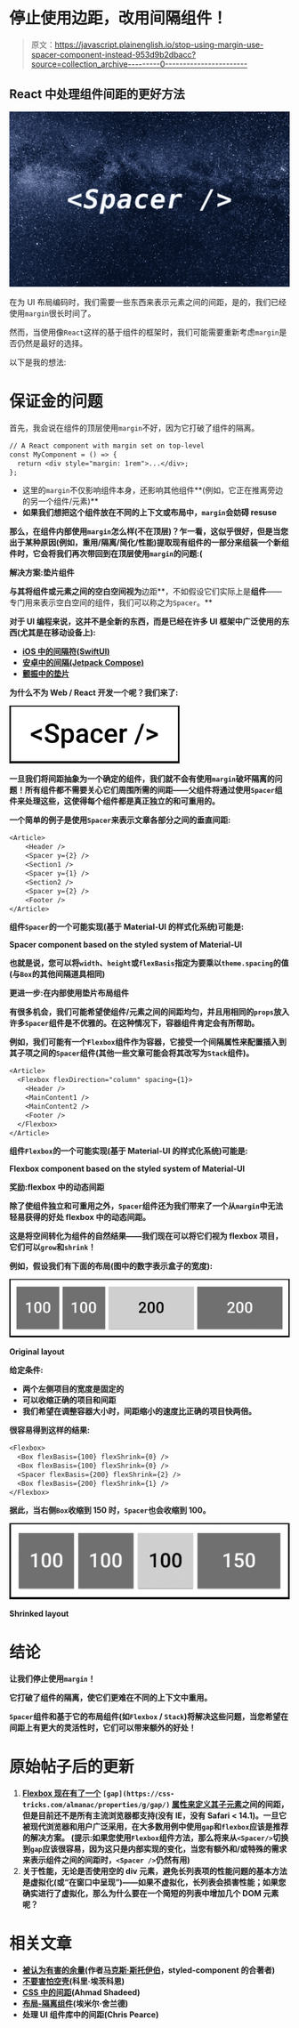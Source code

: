 # 停止使用边距，改用间隔组件！

> 原文：<https://javascript.plainenglish.io/stop-using-margin-use-spacer-component-instead-953d9b2dbacc?source=collection_archive---------0----------------------->

## React 中处理组件间距的更好方法

![](img/8104f3e0c6ca708a0e0a22550f661d2e.png)

在为 UI 布局编码时，我们需要一些东西来表示元素之间的间距，是的，我们已经使用`margin`很长时间了。

然而，当使用像`React`这样的基于组件的框架时，我们可能需要重新考虑`margin`是否仍然是最好的选择。

以下是我的想法:

# 保证金的问题

首先，我会说在组件的顶层使用`margin`不好，因为它打破了组件的隔离。

```
// A React component with margin set on top-level
const MyComponent = () => {
  return <div style="margin: 1rem">...</div>;
};
```

*   这里的`margin`不仅影响组件本身，还影响其他组件**(例如，它正在推离旁边的另一个组件/元素)**
*   **如果我们想把这个组件放在不同的上下文或布局中，`margin`会妨碍 resuse**

**那么，在组件内部使用`margin`怎么样(不在顶层)？乍一看，这似乎很好，但是当您出于某种原因(例如，重用/隔离/简化/性能)提取现有组件的一部分来组装一个新组件时，它会将我们再次带回到在顶层使用`margin`的问题:(**

****解决方案:垫片组件****

**与其将组件或元素之间的空白空间视为**边距**，不如假设它们实际上是**组件**——专门用来表示空白空间的组件，我们可以称之为`Spacer`。**

**对于 UI 编程来说，这并不是全新的东西，而是已经在许多 UI 框架中广泛使用的东西(尤其是在移动设备上):**

*   **[iOS 中的间隔符(SwiftUI)](https://benmcmahen.com/using-spacer-in-swiftui/)**
*   **[安卓中的间隔(Jetpack Compose)](https://developer.android.com/jetpack/compose/tutorial)**
*   **[颤振中的垫片](https://api.flutter.dev/flutter/widgets/Spacer-class.html)**

**为什么不为 Web / React 开发一个呢？我们来了:**

**![](img/b2ed0ea097d9952b260205259f1c7e04.png)**

**一旦我们将间距抽象为一个确定的组件，我们就不会有使用`margin`破坏隔离的问题！所有组件都不需要关心它们周围所需的间距——父组件将通过使用`Spacer`组件来处理这些，这使得每个组件都是真正独立的和可重用的。**

**一个简单的例子是使用`Spacer`来表示文章各部分之间的垂直间距:**

```
<Article>
    <Header />
    <Spacer y={2} />
    <Section1 />
    <Spacer y={1} />
    <Section2 />
    <Spacer y={2} />
    <Footer />
</Article>
```

**组件`Spacer`的一个可能实现(基于 Material-UI 的样式化系统)可能是:**

**Spacer component based on the styled system of Material-UI**

**也就是说，您可以将`width`、`height`或`flexBasis`指定为要乘以`theme.spacing`的值(与`Box`的其他间隔道具相同)**

****更进一步:在内部使用垫片布局组件****

**有很多机会，我们可能希望使组件/元素之间的间距均匀，并且用相同的`props`放入许多`Spacer`组件是不优雅的。在这种情况下，容器组件肯定会有所帮助。**

**例如，我们可能有一个`Flexbox`组件作为容器，它接受一个间隔属性来配置插入到其子项之间的`Spacer`组件(其他一些文章可能会将其改写为`Stack`组件)。**

```
<Article>
  <Flexbox flexDirection="column" spacing={1}>
    <Header />
    <MainContent1 />
    <MainContent2 />
    <Footer />
  </Flexbox>
</Article>
```

**组件`Flexbox`的一个可能实现(基于 Material-UI 的样式化系统)可能是:**

**Flexbox component based on the styled system of Material-UI**

****奖励:flexbox 中的动态间距****

**除了使组件独立和可重用之外，`Spacer`组件还为我们带来了一个从`margin`中无法轻易获得的好处 flexbox 中的动态间距。**

**这是将空间转化为组件的自然结果——我们现在可以将它们视为 flexbox 项目，它们可以`grow`和`shrink`！**

**例如，假设我们有下面的布局(图中的数字表示盒子的宽度):**

**![](img/b667f68ed9dfc539fd900cd36d39d6b8.png)**

**Original layout**

**给定条件:**

*   **两个左侧项目的宽度是固定的**
*   **可以收缩正确的项目和间距**
*   **我们希望在调整容器大小时，间距缩小的速度比正确的项目快两倍。**

**很容易得到这样的结果:**

```
<Flexbox>
  <Box flexBasis={100} flexShrink={0} />
  <Box flexBasis={100} flexShrink={0} />
  <Spacer flexBasis={200} flexShrink={2} />
  <Box flexBasis={200} flexShrink={1} />
</Flexbox>
```

**据此，当右侧`Box`收缩到 150 时，`Spacer`也会收缩到 100。**

**![](img/5ae186bc7d13326b6f57c118212296ef.png)**

**Shrinked layout**

# ****结论****

**让我们停止使用`margin`！**

**它打破了组件的隔离，使它们更难在不同的上下文中重用。**

**`Spacer`组件和基于它的布局组件(如`Flexbox` / `Stack`)将解决这些问题，当您希望在间距上有更大的灵活性时，它们可以带来额外的好处！**

# **原始帖子后的更新**

1.  **[Flexbox 现在有了一个](https://css-tricks.com/almanac/properties/g/gap/) `[gap](https://css-tricks.com/almanac/properties/g/gap/)` [属性来定义其子元素](https://css-tricks.com/almanac/properties/g/gap/)之间的间距，但是目前还不是所有主流浏览器都支持(没有 IE，没有 Safari < 14.1)。一旦它被现代浏览器和用户广泛采用，在大多数用例中使用`gap`和`flexbox`应该是推荐的解决方案。
    (提示:如果您使用`Flexbox`组件方法，那么将来从`<Spacer/>`切换到`gap`应该很容易，因为这只是内部实现的变化，当您有额外和/或特殊的需求来表示组件之间的间距时，`<Spacer />`仍然有用)**
2.  **关于性能，无论是否使用空的 div 元素，避免长列表项的性能问题的基本方法是虚拟化(或“在窗口中呈现”)——如果不虚拟化，长列表会损害性能；如果您确实进行了虚拟化，那么为什么要在一个简短的列表中增加几个 DOM 元素呢？**

# **相关文章**

*   **[被认为有害的余量](https://mxstbr.com/thoughts/margin/)(作者[马克斯·斯托伊伯](https://mxstbr.com/)，styled-component 的合著者)**
*   **[不要害怕空壳](https://www.coryetzkorn.com/blog/dont-fear-empty-divs/)(科里·埃茨科恩)**
*   **[CSS 中的间距](https://ishadeed.com/article/spacing-in-css/#spacer-components)(Ahmad Shadeed)**
*   **[布局-隔离组件](https://visly.app/blogposts/layout-isolated-components)(埃米尔·舍兰德)**
*   **处理 UI 组件库中的间距(Chris Pearce)**
